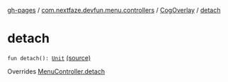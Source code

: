 [gh-pages](../../index.md) / [com.nextfaze.devfun.menu.controllers](../index.md) / [CogOverlay](index.md) / [detach](.)

# detach

`fun detach(): `[`Unit`](https://kotlinlang.org/api/latest/jvm/stdlib/kotlin/-unit/index.html) [(source)](https://github.com/NextFaze/dev-fun/tree/master/devfun-menu/src/main/java/com/nextfaze/devfun/menu/controllers/Cog.kt#L82)

Overrides [MenuController.detach](../../com.nextfaze.devfun.menu/-menu-controller/detach.md)

